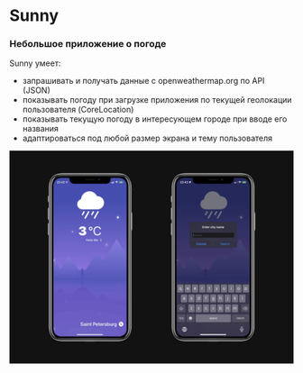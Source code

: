 # Sunny

###  Небольшое приложение о погоде

Sunny умеет:
 - запрашивать и получать данные с openweathermap.org по API (JSON)
 - показывать погоду при загрузке приложения по текущей геолокации пользователя (CoreLocation) 
 - показывать текущую погоду в интересующем городе при вводе его названия
 - адаптироваться под любой размер экрана и тему пользователя
 
 ![](https://github.com/cujah/Sunny/blob/main/SunnyScreenshots.JPG?raw=true)
 
 



